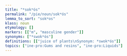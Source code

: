 ```yaml
---
title: "*sokʷós"
permalink: "/pie/noun/sokʷós"
lemma_to_sort: "sokʷos"
klass: noun
etymology: []
markers: [["m", "masculine gender"]]
synonyms: ["*swokʷós"]
definitions: [["juice of plants\nSynonym: *swokʷós"]]
topics: ["ine-pro:Gums and resins", "ine-pro:Liquids"]
---
```

